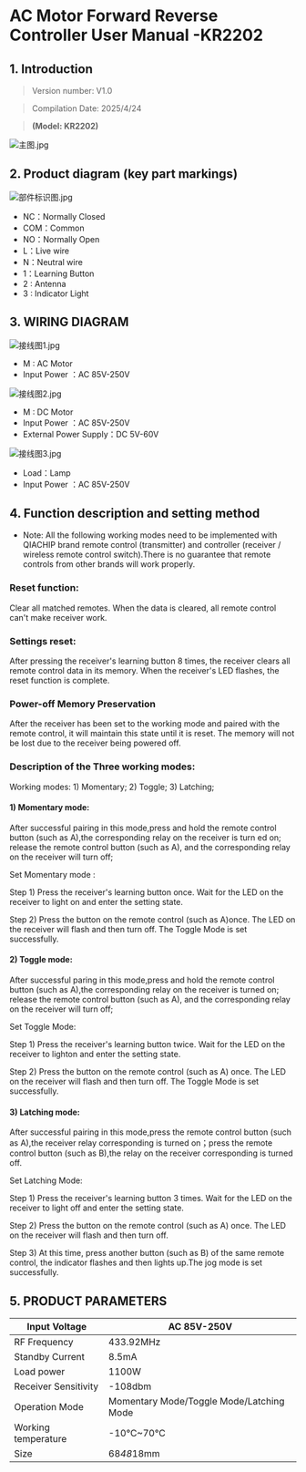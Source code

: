 # AC Motor Forward Reverse Controller User Manual -KR2202

## 1. Introduction

> Version number: V1.0
> 

> Compilation Date: 2025/4/24
> 

> **(Model: KR2202)**
> 

![主图.jpg](主图.jpg)

## 2. Product diagram (key part markings)

![部件标识图.jpg](部件标识图.jpg)

- NC：Normally Closed
- COM：Common
- NO：Normally Open
- L：Live wire
- N：Neutral wire
- 1：Learning Button
- 2 : Antenna
- 3 : Indicator Light

## 3. WIRING DIAGRAM

![接线图1.jpg](接线图1.jpg)

- M : AC Motor
- Input Power ：AC 85V-250V

![接线图2.jpg](接线图2.jpg)

- M : DC Motor
- Input Power ：AC 85V-250V
- External Power Supply：DC 5V-60V

![接线图3.jpg](接线图3.jpg)

- Load：Lamp
- Input Power ：AC 85V-250V

## 4. Function description and setting method

- Note: All the following working modes need to be implemented with QIACHIP brand remote control (transmitter) and controller (receiver / wireless remote control switch).There is no guarantee that remote controls from other brands will work properly.

### Reset function:

Clear all matched remotes. When the data is cleared, all remote control can't make receiver work.

### Settings reset:

After pressing the receiver's learning button 8 times, the receiver clears all remote control data in its memory. When the receiver's LED flashes, the reset function is complete.

### Power-off Memory Preservation

After the receiver has been set to the working mode and paired with the remote control, it will maintain this state until it is reset. The memory will not be lost due to the receiver being powered off.

### Description of the Three working modes:

Working modes: 1) Momentary; 2) Toggle; 3) Latching;

#### 1) Momentary mode:

After successful pairing in this mode,press and hold the remote control button (such as A),the corresponding relay on the receiver is turn ed on; release the remote control button (such as A), and the corresponding relay on the receiver will turn off;

Set Momentary mode :

Step 1) Press the receiver's learning button once. Wait for the LED on the receiver to light on and enter the setting state.

Step 2) Press the button on the remote control (such as A)once. The LED on the receiver will flash and then turn off. The Toggle Mode is set successfully.

#### 2) Toggle mode:

After successful paring in this mode,press and hold the remote control button (such as A),the corresponding relay on the receiver is turned on; release the remote control button (such as A), and the corresponding relay on the receiver will turn off;

Set Toggle Mode:

Step 1) Press the receiver's learning button twice. Wait for the LED on the receiver to lighton and enter the setting state.

Step 2) Press the button on the remote control (such as A) once. The LED on the receiver will flash and then turn off. The Toggle Mode is set successfully.

#### 3) Latching mode:

After successful pairing in this mode,press the remote control button (such as A),the receiver relay corresponding is turned on；press the remote control button (such as B),the relay on the receiver corresponding is turned off.

Set Latching Mode:

Step 1) Press the receiver's learning button 3 times. Wait for the LED on the receiver to light off and enter the setting state.

Step 2) Press the button on the remote control (such as A) once. The LED on the receiver will flash and then turn off.

Step 3) At this time, press another button (such as B) of the same remote control, the indicator flashes and then lights up.The jog mode is set successfully.

## 5. PRODUCT PARAMETERS

| Input Voltage | AC 85V-250V |
| --- | --- |
| RF Frequency | 433.92MHz |
| Standby Current | 8.5mA |
| Load power | 1100W |
| Receiver Sensitivity | -108dbm |
| Operation Mode | Momentary Mode/Toggle Mode/Latching Mode |
| Working temperature | -10℃~70℃ |
| Size | 68*48*18mm |